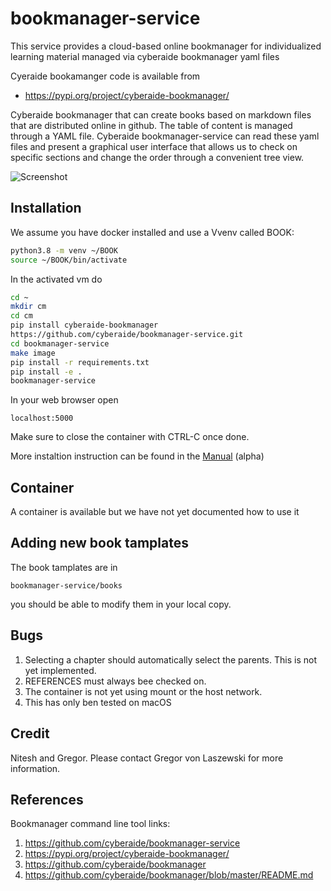 # bookmanager-service

This service provides a cloud-based online bookmanager for
individualized learning material managed via cyberaide bookmanager yaml files

Cyeraide bookamanger code is available from 

* <https://pypi.org/project/cyberaide-bookmanager/>

Cyberaide bookmanager that can create books based on markdown files that
are distributed online in github. The table of content is managed
through a YAML file. Cyberaide bookmanager-service can read these yaml
files and present a graphical user interface that allows us to check on
specific sections and change the order through a convenient tree view.
  
![Screenshot](images/screenshot-bookmanager-service.png)

## Installation

We assume you have docker installed and use a Vvenv called BOOK:

```bash
python3.8 -m venv ~/BOOK
source ~/BOOK/bin/activate
```

In the activated vm do

```bash
cd ~
mkdir cm
cd cm
pip install cyberaide-bookmanager
https://github.com/cyberaide/bookmanager-service.git
cd bookmanager-service
make image
pip install -r requirements.txt
pip install -e .
bookmanager-service
```

In your web browser open 

```
localhost:5000
```

Make sure to close the container with CTRL-C once done.

More instaltion instruction can be found in the [Manual](manual.md) (alpha)

## Container

A container is available but we have not yet documented how to use it 

## Adding new book tamplates

The book tamplates are in 

`bookmanager-service/books`

you should be able to modify them in your local copy.

## Bugs

1. Selecting a chapter should automatically select the parents. This is not yet implemented.
2. REFERENCES must always bee checked on.
3. The container is not yet using mount or the host network.
4. This has only ben tested on macOS

## Credit

Nitesh and Gregor. Please contact Gregor von Laszewski for more
information.


## References

Bookmanager command line tool links:

1. <https://github.com/cyberaide/bookmanager-service>
2. <https://pypi.org/project/cyberaide-bookmanager/>
3. <https://github.com/cyberaide/bookmanager>
4. <https://github.com/cyberaide/bookmanager/blob/master/README.md>


